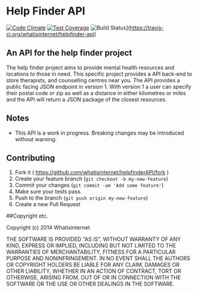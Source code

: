 Help Finder API
=============
[![Code Climate](https://codeclimate.com/github/whatisinternet/helpfinderAPI/badges/gpa.svg)](https://codeclimate.com/github/whatisinternet/helpfinder-api) [![Test Coverage](https://codeclimate.com/github/whatisinternet/helpfinderAPI/badges/coverage.svg)](https://codeclimate.com/github/whatisinternet/helpfinder-api) ![Build Status](https://travis-ci.org/whatisinternet/helpfinder-api.svg?branch=master)](https://travis-ci.org/whatisinternet/helpfinder-api)

## An API for the help finder project

The help finder project aims to provide mental health resources and locations to those in need. This specific project provides a API back-end to store therapists, and counselling centres near you. The API provides a public facing JSON endpoint in version 1. With version 1 a user can specify their postal code or zip as well as a distance in either kilometres or miles and the API will return a JSON package of the closest resources.

## Notes
* This API is a work in progress. Breaking changes may be introduced without warning.

## Contributing

1. Fork it ( https://github.com/whatisinternet/helpfinderAPI/fork )
2. Create your feature branch (`git checkout -b my-new-feature`)
3. Commit your changes (`git commit -am 'Add some feature'`)
4. Make sure your tests pass.
5. Push to the branch (`git push origin my-new-feature`)
6. Create a new Pull Request

##Copyright etc.

Copyright (c) 2014 Whatisinternet

THE SOFTWARE IS PROVIDED "AS IS", WITHOUT WARRANTY OF ANY KIND,
EXPRESS OR IMPLIED, INCLUDING BUT NOT LIMITED TO THE WARRANTIES OF
MERCHANTABILITY, FITNESS FOR A PARTICULAR PURPOSE AND
NONINFRINGEMENT. IN NO EVENT SHALL THE AUTHORS OR COPYRIGHT HOLDERS BE
LIABLE FOR ANY CLAIM, DAMAGES OR OTHER LIABILITY, WHETHER IN AN ACTION
OF CONTRACT, TORT OR OTHERWISE, ARISING FROM, OUT OF OR IN CONNECTION
WITH THE SOFTWARE OR THE USE OR OTHER DEALINGS IN THE SOFTWARE.